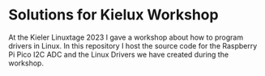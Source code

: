 # Solutions for Kielux Workshop

At the Kieler Linuxtage 2023 I gave a workshop about how to program drivers in Linux. In this repository I host the source code for the Raspberry Pi Pico I2C ADC and the Linux Drivers we have created during the workshop.

